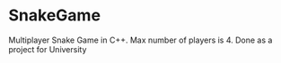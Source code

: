 # SnakeGame
Multiplayer Snake Game in C++. Max number of players is 4. Done as a project for University
